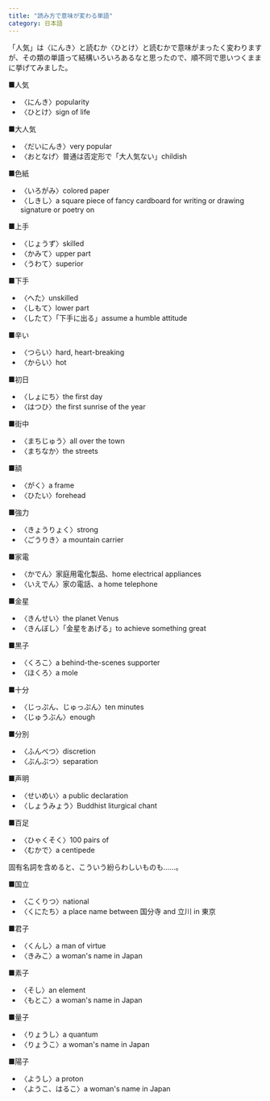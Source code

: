 ```yaml
---
title: "読み方で意味が変わる単語"
category: 日本語
---
```


「人気」は〈にんき〉と読むか〈ひとけ〉と読むかで意味がまったく変わりますが、その類の単語って結構いろいろあるなと思ったので、順不同で思いつくままに挙げてみました。

■人気

- 〈にんき〉popularity
- 〈ひとけ〉sign of life

■大人気

- 〈だいにんき〉very popular
- 〈おとなげ〉普通は否定形で「大人気ない」childish

■色紙

- 〈いろがみ〉colored paper
- 〈しきし〉a square piece of fancy cardboard for writing or drawing signature or poetry on

■上手

- 〈じょうず〉skilled
- 〈かみて〉upper part
- 〈うわて〉superior

■下手

- 〈へた〉unskilled
- 〈しもて〉lower part
- 〈したて〉「下手に出る」assume a humble attitude

■辛い

- 〈つらい〉hard, heart-breaking
- 〈からい〉hot

■初日

- 〈しょにち〉the first day
- 〈はつひ〉the first sunrise of the year

■街中

- 〈まちじゅう〉all over the town
- 〈まちなか〉the streets

■額

- 〈がく〉a frame
- 〈ひたい〉forehead

■強力

- 〈きょうりょく〉strong
- 〈ごうりき〉a mountain carrier

■家電

- 〈かでん〉家庭用電化製品、home electrical appliances
- 〈いえでん〉家の電話、a home telephone

■金星

- 〈きんせい〉the planet Venus
- 〈きんぼし〉「金星をあげる」to achieve something great

■黒子

- 〈くろこ〉a behind-the-scenes supporter
- 〈ほくろ〉a mole

■十分

- 〈じっぷん、じゅっぷん〉ten minutes
- 〈じゅうぶん〉enough

■分別

- 〈ふんべつ〉discretion
- 〈ぶんぶつ〉separation

■声明

- 〈せいめい〉a public declaration
- 〈しょうみょう〉Buddhist liturgical chant

■百足

- 〈ひゃくそく〉100 pairs of
- 〈むかで〉a centipede

固有名詞を含めると、こういう紛らわしいものも……。

■国立

- 〈こくりつ〉national
- 〈くにたち〉a place name between 国分寺 and 立川 in 東京

■君子

- 〈くんし〉a man of virtue
- 〈きみこ〉a woman's name in Japan

■素子

- 〈そし〉an element
- 〈もとこ〉a woman's name in Japan

■量子

- 〈りょうし〉a quantum
- 〈りょうこ〉a woman's name in Japan

■陽子

- 〈ようし〉a proton
- 〈ようこ、はるこ〉a woman's name in Japan
